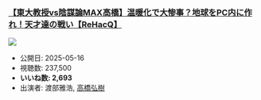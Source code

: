 ### [【東大教授vs陰謀論MAX高橋】温暖化で大惨事？地球をPC内に作れ！天才達の戦い【ReHacQ】](https://www.youtube.com/watch?v=OHCGPTIRG-g)
[![](https://img.youtube.com/vi/OHCGPTIRG-g/sddefault.jpg)](https://www.youtube.com/watch?v=OHCGPTIRG-g)
-   公開日: 2025-05-16
-   視聴数: 237,500
-   **いいね数: 2,693**
-   出演者: 渡部雅浩, [高橋弘樹](/rehacq_fan/people/高橋弘樹 "wikilink")
